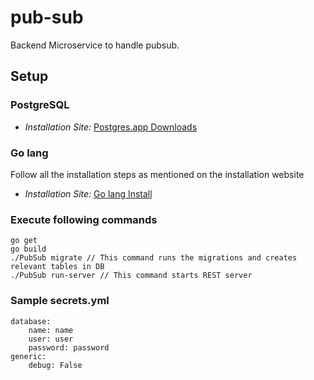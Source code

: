 # pub-sub

Backend Microservice to handle pubsub.

## Setup

### PostgreSQL
* *Installation Site:* [Postgres.app Downloads](https://postgresapp.com/downloads.html) 

### Go lang
Follow all the installation steps as mentioned on the installation website
* *Installation Site:* [Go lang Install](https://golang.org/doc/install)

### Execute following commands
```cassandraql
go get
go build
./PubSub migrate // This command runs the migrations and creates relevant tables in DB
./PubSub run-server // This command starts REST server
```

### Sample secrets.yml
```
database:
    name: name
    user: user
    password: password
generic:
    debug: False
```